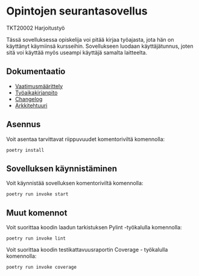 # Opintojen seurantasovellus
TKT20002 Harjoitustyö

Tässä sovelluksessa opiskelija voi pitää kirjaa työajasta, jota hän on käyttänyt käymiinsä kursseihin. Sovellukseen luodaan käyttäjätunnus, joten sitä voi käyttää myös useampi käyttäjä samalta laitteelta.

## Dokumentaatio
- [Vaatimusmäärittely](https://github.com/hhuuskon/ohte-harjoitustyo/blob/master/SeuraaOpintojasi/dokumentaatio/vaatimusmaarittely.md)
- [Työaikakirjanpito](https://github.com/hhuuskon/ohte-harjoitustyo/blob/master/SeuraaOpintojasi/dokumentaatio/tyoaikakirjanpito.md)
- [Changelog](https://github.com/hhuuskon/ohte-harjoitustyo/blob/master/SeuraaOpintojasi/dokumentaatio/changelog.md)
- [Arkkitehtuuri](https://github.com/hhuuskon/ohte-harjoitustyo/blob/master/SeuraaOpintojasi/dokumentaatio/arkkitehtuuri.md)

## Asennus
Voit asentaa tarvittavat riippuvuudet komentoriviltä komennolla:
```
poetry install
```

## Sovelluksen käynnistäminen
Voit käynnistää sovelluksen komentoriviltä komennolla:
```
poetry run invoke start
```

## Muut komennot
Voit suorittaa koodin laadun tarkistuksen Pylint -työkalulla komennolla:
```
poetry run invoke lint
```

Voit suorittaa koodin testikattavuusraportin Coverage - työkalulla komennolla:
```
poetry run invoke coverage
```
